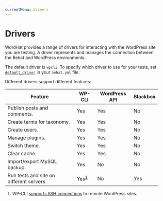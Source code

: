 ```yaml
---
currentMenu: drivers
---
```


# Drivers

WordHat provides a range of drivers for interacting with the WordPress site you are testing. A driver represents and manages the connection between the Behat and WordPress environments.

The default driver is `wpcli`. To specify which driver to use for your tests, set [`default_driver`](settings.html) in your `behat.yml` file.

Different drivers support different features:

Feature                                  | WP-CLI                     | WordPress API | Blackbox
---------------------------------------- | -------------------------- | ------------- | --------
Publish posts and comments.              | Yes                        | Yes           | No
Create terms for taxonomy.               | Yes                        | Yes           | No
Create users.                            | Yes                        | Yes           | No
Manage plugins.                          | Yes                        | Yes           | No
Switch theme.                            | Yes                        | Yes           | No
Clear cache.                             | Yes                        | Yes           | No
Import/export MySQL backup.              | Yes                        | No            | No
Run tests and site on different servers. | Yes<sup>[1](#WP-CLI)</sup> | No            | Yes

1. WP-CLI <a href="https://wp-cli.org/blog/version-0.24.0.html#but-wait-whats-the-ssh-in-there" id="WP-CLI">supports SSH connections</a> to remote WordPress sites.
